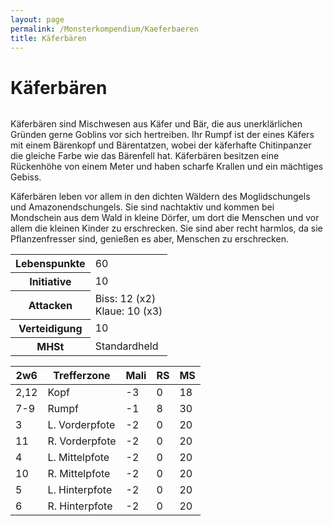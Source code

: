 ```yaml
---
layout: page
permalink: /Monsterkompendium/Kaeferbaeren
title: Käferbären
---
```


# Käferbären

<img alt="" src="{{ site.baseurl }}/assets/images/monster/kaeferbaer.jpg"/>

Käferbären sind Mischwesen aus Käfer und Bär, die aus unerklärlichen Gründen gerne Goblins vor sich hertreiben. Ihr Rumpf ist der eines Käfers mit einem Bärenkopf und Bärentatzen, wobei der käferhafte Chitinpanzer die gleiche Farbe wie das Bärenfell hat. Käferbären besitzen eine Rückenhöhe von einem Meter und haben scharfe Krallen und ein mächtiges Gebiss.

Käferbären leben vor allem in den dichten Wäldern des Moglidschungels und Amazonendschungels. Sie sind nachtaktiv und kommen bei Mondschein aus dem Wald in kleine Dörfer, um dort die Menschen und vor allem die kleinen Kinder zu erschrecken. Sie sind aber recht harmlos, da sie Pflanzenfresser sind, genießen es aber, Menschen zu erschrecken.

<table  >
<tbody>
<tr><th>Lebenspunkte</th><td>60</td></tr>
<tr><th>Initiative</th><td>10</td></tr>
<tr><th>Attacken</th><td>Biss: 12 (x2)<br/>
Klaue: 10 (x3)</td></tr>
<tr><th>Verteidigung</th><td>10</td></tr>
<tr><th>MHSt</th><td>Standardheld</td></tr>
</tbody>
</table>
<table  >
<thead>
<tr><th>2w6</th><th>Trefferzone</th><th>Mali</th><th>RS</th><th>MS</th></tr>
</thead>
<tbody>
<tr><td>2,12</td><td>Kopf</td><td>-3</td><td>0</td><td>18</td></tr>
<tr><td>7-9</td><td>Rumpf</td><td>-1</td><td>8</td><td>30</td></tr>
<tr><td>3</td><td>L. Vorderpfote</td><td>-2</td><td>0</td><td>20</td></tr>
<tr><td>11</td><td>R. Vorderpfote</td><td>-2</td><td>0</td><td>20</td></tr>
<tr><td>4</td><td>L. Mittelpfote</td><td>-2</td><td>0</td><td>20</td></tr>
<tr><td>10</td><td>R. Mittelpfote</td><td>-2</td><td>0</td><td>20</td></tr>
<tr><td>5</td><td>L. Hinterpfote</td><td>-2</td><td>0</td><td>20</td></tr>
<tr><td>6</td><td>R. Hinterpfote</td><td>-2</td><td>0</td><td>20</td></tr>
</tbody>
</table>

